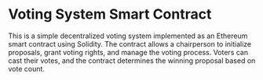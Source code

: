 # Voting System Smart Contract
This is a simple decentralized voting system implemented as an Ethereum smart contract using Solidity. The contract allows a chairperson to initialize proposals, grant voting rights, and manage the voting process. Voters can cast their votes, and the contract determines the winning proposal based on vote count.
